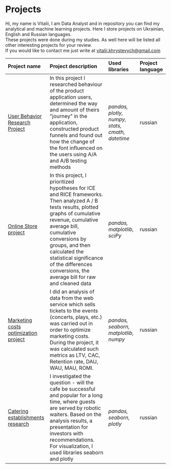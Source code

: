 # Projects
Hi, my name is Vitalii, I am Data Analyst and in repository you can find my analytical and machine learning projects. Here I store projects on Ukrainian, English and Russian languages.  
These projects were done during my studies. As well here will be listed all other interesting projects for your review.  
If you would like to contact me just write at vitalii.khrystevych@gmail.com  



| Project name | Project description | Used libraries  | Project language |
| :---------------------- | :---------------------- | :---------------------- | :---------------------- |
| [User Behavior Research Project](User_Behavior_Research_Project) | In this project I researched behaviour of the product application users, determined the way and amount of theirs "journey" in the application, constructed product funnels and found out how the change of the font influenced on the users using A/A and A/B testing methods | *pandas, plotly, numpy, stats, cmath, datetime* | russian
| [Online Store project](Research_project_for_increasing_revenue_in_an_online_store_with_AB_testing) |  In this project, I prioritized hypotheses for ICE and RICE frameworks. Then analyzed A / B tests results, plotted graphs of cumulative revenue, cumulative average bill, cumulative conversions by groups, and then calculated the statistical significance of the differences conversions, the average bill for raw and cleaned data | *pandas, matplotlib, sciPy* | russian
| [Marketing costs optimization project](Marketing_costs_optimization_in_the_web_service_project) | I did an analysis of data from the web service which sells tickets to the events (concerts, plays, etc.) was carried out in order to optimize marketing costs. During the project, it was calculated such metrics as LTV, CAC, Retention rate, DAU, WAU, MAU, ROMI. | *pandas, seaborn, matplotlib, numpy* | russian
| [Catering establishments research](Research_on_catering_establishments_in_Moscow) | I investigated the question - will the cafe be successful and popular for a long time, where guests are served by robotic waiters. Based on the analysis results, a presentation for investors with recommendations. For visualization, I used libraries seaborn and plotly | *pandas, seaborn, plotly* | russian
